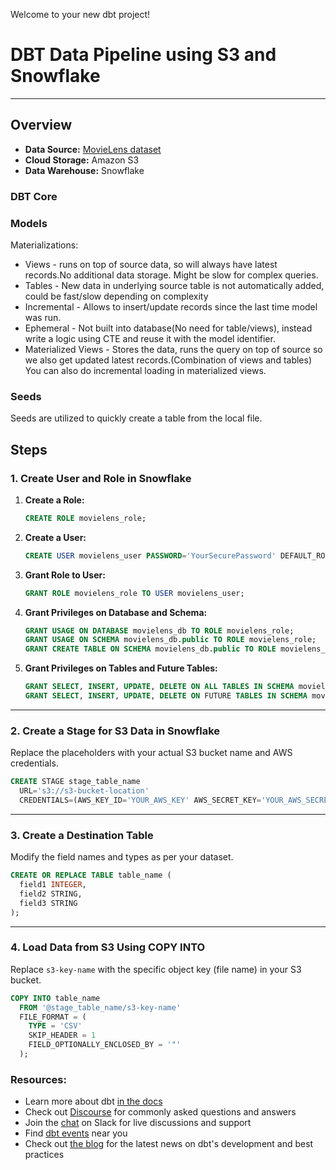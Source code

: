 Welcome to your new dbt project!


# DBT Data Pipeline using S3 and Snowflake


---

## Overview

- **Data Source:** [MovieLens dataset](https://grouplens.org/datasets/movielens/)
- **Cloud Storage:** Amazon S3
- **Data Warehouse:** Snowflake


### DBT Core

### Models

Materializations:
- Views -  runs on top of source data, so will always have latest records.No additional data storage. Might be slow for complex queries.
- Tables - New data in underlying source table is not automatically added, could be fast/slow depending on complexity
- Incremental - Allows to insert/update records since the last time model was run.
- Ephemeral - Not built into database(No need for table/views), instead write a logic using CTE and reuse it with the model identifier.
- Materialized Views - Stores the data, runs the query on top of source so we also get updated    latest records.(Combination of views and tables)
					 You can also do incremental loading in materialized views.

### Seeds
Seeds are utilized to quickly create a table from the local file.

## Steps

### 1. Create User and Role in Snowflake

1. **Create a Role:**
    ```sql
    CREATE ROLE movielens_role;
    ```

2. **Create a User:**
    ```sql
    CREATE USER movielens_user PASSWORD='YourSecurePassword' DEFAULT_ROLE=movielens_role MUST_CHANGE_PASSWORD=TRUE;
    ```

3. **Grant Role to User:**
    ```sql
    GRANT ROLE movielens_role TO USER movielens_user;
    ```

4. **Grant Privileges on Database and Schema:**
    ```sql
    GRANT USAGE ON DATABASE movielens_db TO ROLE movielens_role;
    GRANT USAGE ON SCHEMA movielens_db.public TO ROLE movielens_role;
    GRANT CREATE TABLE ON SCHEMA movielens_db.public TO ROLE movielens_role;
    ```

5. **Grant Privileges on Tables and Future Tables:**
    ```sql
    GRANT SELECT, INSERT, UPDATE, DELETE ON ALL TABLES IN SCHEMA movielens_db.public TO ROLE movielens_role;
    GRANT SELECT, INSERT, UPDATE, DELETE ON FUTURE TABLES IN SCHEMA movielens_db.public TO ROLE movielens_role;
    ```

---

### 2. Create a Stage for S3 Data in Snowflake

Replace the placeholders with your actual S3 bucket name and AWS credentials.

```sql
CREATE STAGE stage_table_name 
  URL='s3://s3-bucket-location' 
  CREDENTIALS=(AWS_KEY_ID='YOUR_AWS_KEY' AWS_SECRET_KEY='YOUR_AWS_SECRET');
```

---

### 3. Create a Destination Table

Modify the field names and types as per your dataset.

```sql
CREATE OR REPLACE TABLE table_name (
  field1 INTEGER,
  field2 STRING,
  field3 STRING
);
```

---

### 4. Load Data from S3 Using COPY INTO

Replace `s3-key-name` with the specific object key (file name) in your S3 bucket.

```sql
COPY INTO table_name 
  FROM '@stage_table_name/s3-key-name' 
  FILE_FORMAT = (
    TYPE = 'CSV'
    SKIP_HEADER = 1
    FIELD_OPTIONALLY_ENCLOSED_BY = '"'
  );
```



### Resources:
- Learn more about dbt [in the docs](https://docs.getdbt.com/docs/introduction)
- Check out [Discourse](https://discourse.getdbt.com/) for commonly asked questions and answers
- Join the [chat](https://community.getdbt.com/) on Slack for live discussions and support
- Find [dbt events](https://events.getdbt.com) near you
- Check out [the blog](https://blog.getdbt.com/) for the latest news on dbt's development and best practices
